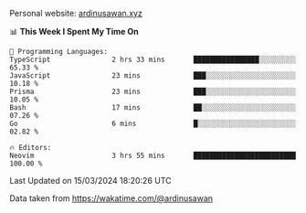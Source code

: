 Personal website: [ardinusawan.xyz](https://ardinusawan.xyz)

<!--START_SECTION:waka-->
📊 **This Week I Spent My Time On** 

```text
💬 Programming Languages: 
TypeScript               2 hrs 33 mins       ████████████████░░░░░░░░░   65.33 % 
JavaScript               23 mins             ███░░░░░░░░░░░░░░░░░░░░░░   10.18 % 
Prisma                   23 mins             ███░░░░░░░░░░░░░░░░░░░░░░   10.05 % 
Bash                     17 mins             ██░░░░░░░░░░░░░░░░░░░░░░░   07.26 % 
Go                       6 mins              █░░░░░░░░░░░░░░░░░░░░░░░░   02.82 % 

🔥 Editors: 
Neovim                   3 hrs 55 mins       █████████████████████████   100.00 % 
```


 Last Updated on 15/03/2024 18:20:26 UTC
<!--END_SECTION:waka-->
Data taken from https://wakatime.com/@ardinusawan

